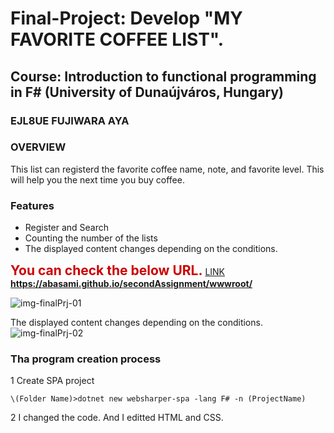 



# Final-Project: Develop "MY FAVORITE COFFEE LIST".  
## Course: Introduction to functional programming in F\# (University of Dunaújváros, Hungary)
### EJL8UE FUJIWARA AYA

### OVERVIEW
This list can registerd the favorite coffee name, note, and favorite level. 
This will help you the next time you buy coffee.

### Features
* Register and Search
* Counting the number of the lists
* The displayed content changes depending on the conditions.

**<span style="color:#cc0000;font-size:150%;">You can check the below URL.</span>** [LINK](https://abasami.github.io/secondAssignment/wwwroot/)  
**https://abasami.github.io/secondAssignment/wwwroot/**  

![img-finalPrj-01](https://github.com/abasami/uniduna-f-sharp2024_final-proj/assets/165396658/b6ff9ede-a56a-4873-b645-0278da9a479d)

The displayed content changes depending on the conditions.
![img-finalPrj-02](https://github.com/abasami/uniduna-f-sharp2024_final-proj/assets/165396658/27e697e4-3804-4b69-9a64-958190ce82a7)




### Tha program creation process

1 Create SPA project
```
\(Folder Name)>dotnet new websharper-spa -lang F# -n (ProjectName)
```
2 I changed the code.  And I editted HTML and CSS.


